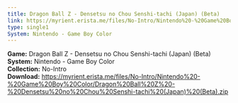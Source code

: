 ```yaml
---
title: Dragon Ball Z - Densetsu no Chou Senshi-tachi (Japan) (Beta)
link: https://myrient.erista.me/files/No-Intro/Nintendo%20-%20Game%20Boy%20Color/Dragon%20Ball%20Z%20-%20Densetsu%20no%20Chou%20Senshi-tachi%20(Japan)%20(Beta).zip
type: single1
System: Nintendo - Game Boy Color
---
```

<b>Game:</b> Dragon Ball Z - Densetsu no Chou Senshi-tachi (Japan) (Beta)<br>
<b>System:</b> Nintendo - Game Boy Color<br>
<b>Collection:</b> No-Intro<br>
<b>Download:</b> https://myrient.erista.me/files/No-Intro/Nintendo%20-%20Game%20Boy%20Color/Dragon%20Ball%20Z%20-%20Densetsu%20no%20Chou%20Senshi-tachi%20(Japan)%20(Beta).zip